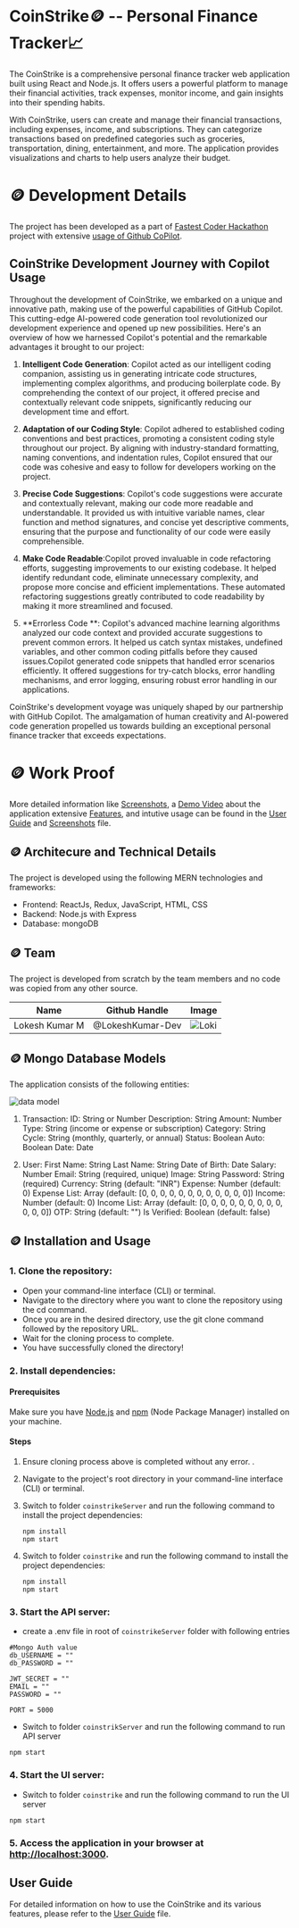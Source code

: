# CoinStrike🪙 -- Personal Finance Tracker📈

The CoinStrike is a comprehensive personal finance tracker web application built using React and Node.js. It offers users a powerful platform to manage their financial activities, track expenses, monitor income, and gain insights into their spending habits.

With CoinStrike, users can create and manage their financial transactions, including expenses, income, and subscriptions. They can categorize transactions based on predefined categories such as groceries, transportation, dining, entertainment, and more. The application provides visualizations and charts to help users analyze their budget.

# 🪙 Development Details

The project has been developed as a part of [Fastest Coder Hackathon](https://www.fastestcoderfirst.com/) project with extensive [usage of Github CoPilot](#github-copilot-usage). 

## CoinStrike Development Journey with Copilot Usage

Throughout the development of CoinStrike, we embarked on a unique and innovative path, making use of the powerful capabilities of GitHub Copilot. This cutting-edge AI-powered code generation tool revolutionized our development experience and opened up new possibilities. Here's an overview of how we harnessed Copilot's potential and the remarkable advantages it brought to our project:

1. **Intelligent Code Generation**: Copilot acted as our intelligent coding companion, assisting us in generating intricate code structures, implementing complex algorithms, and producing boilerplate code. By comprehending the context of our project, it offered precise and contextually relevant code snippets, significantly reducing our development time and effort.

2. **Adaptation of our Coding Style**: Copilot adhered to established coding conventions and best practices, promoting a consistent coding style throughout our project. By aligning with industry-standard formatting, naming conventions, and indentation rules, Copilot ensured that our code was cohesive and easy to follow for developers working on the project.

3. **Precise Code Suggestions**: Copilot's code suggestions were accurate and contextually relevant, making our code more readable and understandable. It provided us with intuitive variable names, clear function and method signatures, and concise yet descriptive comments, ensuring that the purpose and functionality of our code were easily comprehensible.

4. **Make Code Readable**:Copilot proved invaluable in code refactoring efforts, suggesting improvements to our existing codebase. It helped identify redundant code, eliminate unnecessary complexity, and propose more concise and efficient implementations. These automated refactoring suggestions greatly contributed to code readability by making it more streamlined and focused.

5. **Errorless Code **: Copilot's advanced machine learning algorithms analyzed our code context and provided accurate suggestions to prevent common errors. It helped us catch syntax mistakes, undefined variables, and other common coding pitfalls before they caused issues.Copilot generated code snippets that handled error scenarios efficiently. It offered suggestions for try-catch blocks, error handling mechanisms, and error logging, ensuring robust error handling in our applications.

CoinStrike's development voyage was uniquely shaped by our partnership with GitHub Copilot. The amalgamation of human creativity and AI-powered code generation propelled us towards building an exceptional personal finance tracker that exceeds expectations.

# 🪙 Work Proof

More detailed information like [Screenshots](./screenshots.md), a [Demo Video](./media/hackathon_video.webm)  about the application extensive [Features](./userguide.md#features), and intutive usage can be found in the [User Guide](./userguide.md) and [Screenshots](./screenshots.md) file.

## 🪙 Architecure and Technical Details

The project is developed using the following MERN technologies and frameworks:

- Frontend: ReactJs, Redux, JavaScript, HTML, CSS
- Backend: Node.js with Express
- Database: mongoDB

## 🪙 Team
The project is developed from scratch by the team members and no code was copied from any other source. 

| Name | Github Handle | Image |
| --- | --- | --- |
| Lokesh Kumar M | @LokeshKumar-Dev  | ![Loki](./media/loki.jpeg=300x200) |

## 🪙 Mongo Database Models

The application consists of the following entities:

![data model](./media/data-model.png)

1. Transaction:
    ID: String or Number
    Description: String
    Amount: Number
    Type: String (income or expense or subscription)
    Category: String
    Cycle: String (monthly, quarterly, or annual)
    Status: Boolean
    Auto: Boolean
    Date: Date

2. User:
    First Name: String
    Last Name: String
    Date of Birth: Date
    Salary: Number
    Email: String (required, unique)
    Image: String
    Password: String (required)
    Currency: String (default: "INR")
    Expense: Number (default: 0)
    Expense List: Array (default: [0, 0, 0, 0, 0, 0, 0, 0, 0, 0, 0, 0])
    Income: Number (default: 0)
    Income List: Array (default: [0, 0, 0, 0, 0, 0, 0, 0, 0, 0, 0, 0])
    OTP: String (default: "")
    Is Verified: Boolean (default: false)

## 🪙 Installation and Usage

### 1. Clone the repository:
   - Open your command-line interface (CLI) or terminal.
   - Navigate to the directory where you want to clone the repository using the cd command.
   - Once you are in the desired directory, use the git clone command followed by the repository URL.
   - Wait for the cloning process to complete.
   - You have successfully cloned the directory!

### 2. Install dependencies:

#### Prerequisites
Make sure you have [Node.js](https://nodejs.org) and [npm](https://www.npmjs.com) (Node Package Manager) installed on your machine.

#### Steps

1. Ensure cloning process above is completed without any error. .

2. Navigate to the project's root directory in your command-line interface (CLI) or terminal.

4. Switch to folder `coinstrikeServer` and run the following command to install the project dependencies:
   ```shell
   npm install
   npm start
   ```
5. Switch to folder `coinstrike` and run the following command to install the project dependencies:
   ```shell
   npm install
   npm start
   ```

### 3. Start the API server:
- create a .env file in root of `coinstrikeServer` folder with following entries
```shell
#Mongo Auth value
db_USERNAME = ""
db_PASSWORD = ""

JWT_SECRET = ""
EMAIL = ""
PASSWORD = ""

PORT = 5000
```
- Switch to folder `coinstrikServer` and run the following command to run API server
```shell
npm start
```

### 4. Start the UI server:
- Switch to folder `coinstrike` and run the following command to run the UI server
```shell
npm start
```


### 5. Access the application in your browser at [http://localhost:3000](http://localhost:3000).


## User Guide
For detailed information on how to use the CoinStrike and its various features, please refer to the [User Guide](./userguide.md) file.
